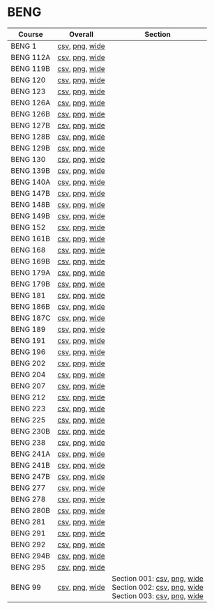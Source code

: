 # BENG

| Course | Overall | Section |
| ------ | ------- | ------- |
| BENG 1 | [csv](https://github.com/UCSD-Historical-Enrollment-Data/2025Winter/blob/main/overall/BENG%201.csv), [png](https://raw.githubusercontent.com/UCSD-Historical-Enrollment-Data/2025Winter/main/plot_overall/BENG%201.png), [wide](https://raw.githubusercontent.com/UCSD-Historical-Enrollment-Data/2025Winter/main/plot_overall_wide/BENG%201.png) |  |
| BENG 112A | [csv](https://github.com/UCSD-Historical-Enrollment-Data/2025Winter/blob/main/overall/BENG%20112A.csv), [png](https://raw.githubusercontent.com/UCSD-Historical-Enrollment-Data/2025Winter/main/plot_overall/BENG%20112A.png), [wide](https://raw.githubusercontent.com/UCSD-Historical-Enrollment-Data/2025Winter/main/plot_overall_wide/BENG%20112A.png) |  |
| BENG 119B | [csv](https://github.com/UCSD-Historical-Enrollment-Data/2025Winter/blob/main/overall/BENG%20119B.csv), [png](https://raw.githubusercontent.com/UCSD-Historical-Enrollment-Data/2025Winter/main/plot_overall/BENG%20119B.png), [wide](https://raw.githubusercontent.com/UCSD-Historical-Enrollment-Data/2025Winter/main/plot_overall_wide/BENG%20119B.png) |  |
| BENG 120 | [csv](https://github.com/UCSD-Historical-Enrollment-Data/2025Winter/blob/main/overall/BENG%20120.csv), [png](https://raw.githubusercontent.com/UCSD-Historical-Enrollment-Data/2025Winter/main/plot_overall/BENG%20120.png), [wide](https://raw.githubusercontent.com/UCSD-Historical-Enrollment-Data/2025Winter/main/plot_overall_wide/BENG%20120.png) |  |
| BENG 123 | [csv](https://github.com/UCSD-Historical-Enrollment-Data/2025Winter/blob/main/overall/BENG%20123.csv), [png](https://raw.githubusercontent.com/UCSD-Historical-Enrollment-Data/2025Winter/main/plot_overall/BENG%20123.png), [wide](https://raw.githubusercontent.com/UCSD-Historical-Enrollment-Data/2025Winter/main/plot_overall_wide/BENG%20123.png) |  |
| BENG 126A | [csv](https://github.com/UCSD-Historical-Enrollment-Data/2025Winter/blob/main/overall/BENG%20126A.csv), [png](https://raw.githubusercontent.com/UCSD-Historical-Enrollment-Data/2025Winter/main/plot_overall/BENG%20126A.png), [wide](https://raw.githubusercontent.com/UCSD-Historical-Enrollment-Data/2025Winter/main/plot_overall_wide/BENG%20126A.png) |  |
| BENG 126B | [csv](https://github.com/UCSD-Historical-Enrollment-Data/2025Winter/blob/main/overall/BENG%20126B.csv), [png](https://raw.githubusercontent.com/UCSD-Historical-Enrollment-Data/2025Winter/main/plot_overall/BENG%20126B.png), [wide](https://raw.githubusercontent.com/UCSD-Historical-Enrollment-Data/2025Winter/main/plot_overall_wide/BENG%20126B.png) |  |
| BENG 127B | [csv](https://github.com/UCSD-Historical-Enrollment-Data/2025Winter/blob/main/overall/BENG%20127B.csv), [png](https://raw.githubusercontent.com/UCSD-Historical-Enrollment-Data/2025Winter/main/plot_overall/BENG%20127B.png), [wide](https://raw.githubusercontent.com/UCSD-Historical-Enrollment-Data/2025Winter/main/plot_overall_wide/BENG%20127B.png) |  |
| BENG 128B | [csv](https://github.com/UCSD-Historical-Enrollment-Data/2025Winter/blob/main/overall/BENG%20128B.csv), [png](https://raw.githubusercontent.com/UCSD-Historical-Enrollment-Data/2025Winter/main/plot_overall/BENG%20128B.png), [wide](https://raw.githubusercontent.com/UCSD-Historical-Enrollment-Data/2025Winter/main/plot_overall_wide/BENG%20128B.png) |  |
| BENG 129B | [csv](https://github.com/UCSD-Historical-Enrollment-Data/2025Winter/blob/main/overall/BENG%20129B.csv), [png](https://raw.githubusercontent.com/UCSD-Historical-Enrollment-Data/2025Winter/main/plot_overall/BENG%20129B.png), [wide](https://raw.githubusercontent.com/UCSD-Historical-Enrollment-Data/2025Winter/main/plot_overall_wide/BENG%20129B.png) |  |
| BENG 130 | [csv](https://github.com/UCSD-Historical-Enrollment-Data/2025Winter/blob/main/overall/BENG%20130.csv), [png](https://raw.githubusercontent.com/UCSD-Historical-Enrollment-Data/2025Winter/main/plot_overall/BENG%20130.png), [wide](https://raw.githubusercontent.com/UCSD-Historical-Enrollment-Data/2025Winter/main/plot_overall_wide/BENG%20130.png) |  |
| BENG 139B | [csv](https://github.com/UCSD-Historical-Enrollment-Data/2025Winter/blob/main/overall/BENG%20139B.csv), [png](https://raw.githubusercontent.com/UCSD-Historical-Enrollment-Data/2025Winter/main/plot_overall/BENG%20139B.png), [wide](https://raw.githubusercontent.com/UCSD-Historical-Enrollment-Data/2025Winter/main/plot_overall_wide/BENG%20139B.png) |  |
| BENG 140A | [csv](https://github.com/UCSD-Historical-Enrollment-Data/2025Winter/blob/main/overall/BENG%20140A.csv), [png](https://raw.githubusercontent.com/UCSD-Historical-Enrollment-Data/2025Winter/main/plot_overall/BENG%20140A.png), [wide](https://raw.githubusercontent.com/UCSD-Historical-Enrollment-Data/2025Winter/main/plot_overall_wide/BENG%20140A.png) |  |
| BENG 147B | [csv](https://github.com/UCSD-Historical-Enrollment-Data/2025Winter/blob/main/overall/BENG%20147B.csv), [png](https://raw.githubusercontent.com/UCSD-Historical-Enrollment-Data/2025Winter/main/plot_overall/BENG%20147B.png), [wide](https://raw.githubusercontent.com/UCSD-Historical-Enrollment-Data/2025Winter/main/plot_overall_wide/BENG%20147B.png) |  |
| BENG 148B | [csv](https://github.com/UCSD-Historical-Enrollment-Data/2025Winter/blob/main/overall/BENG%20148B.csv), [png](https://raw.githubusercontent.com/UCSD-Historical-Enrollment-Data/2025Winter/main/plot_overall/BENG%20148B.png), [wide](https://raw.githubusercontent.com/UCSD-Historical-Enrollment-Data/2025Winter/main/plot_overall_wide/BENG%20148B.png) |  |
| BENG 149B | [csv](https://github.com/UCSD-Historical-Enrollment-Data/2025Winter/blob/main/overall/BENG%20149B.csv), [png](https://raw.githubusercontent.com/UCSD-Historical-Enrollment-Data/2025Winter/main/plot_overall/BENG%20149B.png), [wide](https://raw.githubusercontent.com/UCSD-Historical-Enrollment-Data/2025Winter/main/plot_overall_wide/BENG%20149B.png) |  |
| BENG 152 | [csv](https://github.com/UCSD-Historical-Enrollment-Data/2025Winter/blob/main/overall/BENG%20152.csv), [png](https://raw.githubusercontent.com/UCSD-Historical-Enrollment-Data/2025Winter/main/plot_overall/BENG%20152.png), [wide](https://raw.githubusercontent.com/UCSD-Historical-Enrollment-Data/2025Winter/main/plot_overall_wide/BENG%20152.png) |  |
| BENG 161B | [csv](https://github.com/UCSD-Historical-Enrollment-Data/2025Winter/blob/main/overall/BENG%20161B.csv), [png](https://raw.githubusercontent.com/UCSD-Historical-Enrollment-Data/2025Winter/main/plot_overall/BENG%20161B.png), [wide](https://raw.githubusercontent.com/UCSD-Historical-Enrollment-Data/2025Winter/main/plot_overall_wide/BENG%20161B.png) |  |
| BENG 168 | [csv](https://github.com/UCSD-Historical-Enrollment-Data/2025Winter/blob/main/overall/BENG%20168.csv), [png](https://raw.githubusercontent.com/UCSD-Historical-Enrollment-Data/2025Winter/main/plot_overall/BENG%20168.png), [wide](https://raw.githubusercontent.com/UCSD-Historical-Enrollment-Data/2025Winter/main/plot_overall_wide/BENG%20168.png) |  |
| BENG 169B | [csv](https://github.com/UCSD-Historical-Enrollment-Data/2025Winter/blob/main/overall/BENG%20169B.csv), [png](https://raw.githubusercontent.com/UCSD-Historical-Enrollment-Data/2025Winter/main/plot_overall/BENG%20169B.png), [wide](https://raw.githubusercontent.com/UCSD-Historical-Enrollment-Data/2025Winter/main/plot_overall_wide/BENG%20169B.png) |  |
| BENG 179A | [csv](https://github.com/UCSD-Historical-Enrollment-Data/2025Winter/blob/main/overall/BENG%20179A.csv), [png](https://raw.githubusercontent.com/UCSD-Historical-Enrollment-Data/2025Winter/main/plot_overall/BENG%20179A.png), [wide](https://raw.githubusercontent.com/UCSD-Historical-Enrollment-Data/2025Winter/main/plot_overall_wide/BENG%20179A.png) |  |
| BENG 179B | [csv](https://github.com/UCSD-Historical-Enrollment-Data/2025Winter/blob/main/overall/BENG%20179B.csv), [png](https://raw.githubusercontent.com/UCSD-Historical-Enrollment-Data/2025Winter/main/plot_overall/BENG%20179B.png), [wide](https://raw.githubusercontent.com/UCSD-Historical-Enrollment-Data/2025Winter/main/plot_overall_wide/BENG%20179B.png) |  |
| BENG 181 | [csv](https://github.com/UCSD-Historical-Enrollment-Data/2025Winter/blob/main/overall/BENG%20181.csv), [png](https://raw.githubusercontent.com/UCSD-Historical-Enrollment-Data/2025Winter/main/plot_overall/BENG%20181.png), [wide](https://raw.githubusercontent.com/UCSD-Historical-Enrollment-Data/2025Winter/main/plot_overall_wide/BENG%20181.png) |  |
| BENG 186B | [csv](https://github.com/UCSD-Historical-Enrollment-Data/2025Winter/blob/main/overall/BENG%20186B.csv), [png](https://raw.githubusercontent.com/UCSD-Historical-Enrollment-Data/2025Winter/main/plot_overall/BENG%20186B.png), [wide](https://raw.githubusercontent.com/UCSD-Historical-Enrollment-Data/2025Winter/main/plot_overall_wide/BENG%20186B.png) |  |
| BENG 187C | [csv](https://github.com/UCSD-Historical-Enrollment-Data/2025Winter/blob/main/overall/BENG%20187C.csv), [png](https://raw.githubusercontent.com/UCSD-Historical-Enrollment-Data/2025Winter/main/plot_overall/BENG%20187C.png), [wide](https://raw.githubusercontent.com/UCSD-Historical-Enrollment-Data/2025Winter/main/plot_overall_wide/BENG%20187C.png) |  |
| BENG 189 | [csv](https://github.com/UCSD-Historical-Enrollment-Data/2025Winter/blob/main/overall/BENG%20189.csv), [png](https://raw.githubusercontent.com/UCSD-Historical-Enrollment-Data/2025Winter/main/plot_overall/BENG%20189.png), [wide](https://raw.githubusercontent.com/UCSD-Historical-Enrollment-Data/2025Winter/main/plot_overall_wide/BENG%20189.png) |  |
| BENG 191 | [csv](https://github.com/UCSD-Historical-Enrollment-Data/2025Winter/blob/main/overall/BENG%20191.csv), [png](https://raw.githubusercontent.com/UCSD-Historical-Enrollment-Data/2025Winter/main/plot_overall/BENG%20191.png), [wide](https://raw.githubusercontent.com/UCSD-Historical-Enrollment-Data/2025Winter/main/plot_overall_wide/BENG%20191.png) |  |
| BENG 196 | [csv](https://github.com/UCSD-Historical-Enrollment-Data/2025Winter/blob/main/overall/BENG%20196.csv), [png](https://raw.githubusercontent.com/UCSD-Historical-Enrollment-Data/2025Winter/main/plot_overall/BENG%20196.png), [wide](https://raw.githubusercontent.com/UCSD-Historical-Enrollment-Data/2025Winter/main/plot_overall_wide/BENG%20196.png) |  |
| BENG 202 | [csv](https://github.com/UCSD-Historical-Enrollment-Data/2025Winter/blob/main/overall/BENG%20202.csv), [png](https://raw.githubusercontent.com/UCSD-Historical-Enrollment-Data/2025Winter/main/plot_overall/BENG%20202.png), [wide](https://raw.githubusercontent.com/UCSD-Historical-Enrollment-Data/2025Winter/main/plot_overall_wide/BENG%20202.png) |  |
| BENG 204 | [csv](https://github.com/UCSD-Historical-Enrollment-Data/2025Winter/blob/main/overall/BENG%20204.csv), [png](https://raw.githubusercontent.com/UCSD-Historical-Enrollment-Data/2025Winter/main/plot_overall/BENG%20204.png), [wide](https://raw.githubusercontent.com/UCSD-Historical-Enrollment-Data/2025Winter/main/plot_overall_wide/BENG%20204.png) |  |
| BENG 207 | [csv](https://github.com/UCSD-Historical-Enrollment-Data/2025Winter/blob/main/overall/BENG%20207.csv), [png](https://raw.githubusercontent.com/UCSD-Historical-Enrollment-Data/2025Winter/main/plot_overall/BENG%20207.png), [wide](https://raw.githubusercontent.com/UCSD-Historical-Enrollment-Data/2025Winter/main/plot_overall_wide/BENG%20207.png) |  |
| BENG 212 | [csv](https://github.com/UCSD-Historical-Enrollment-Data/2025Winter/blob/main/overall/BENG%20212.csv), [png](https://raw.githubusercontent.com/UCSD-Historical-Enrollment-Data/2025Winter/main/plot_overall/BENG%20212.png), [wide](https://raw.githubusercontent.com/UCSD-Historical-Enrollment-Data/2025Winter/main/plot_overall_wide/BENG%20212.png) |  |
| BENG 223 | [csv](https://github.com/UCSD-Historical-Enrollment-Data/2025Winter/blob/main/overall/BENG%20223.csv), [png](https://raw.githubusercontent.com/UCSD-Historical-Enrollment-Data/2025Winter/main/plot_overall/BENG%20223.png), [wide](https://raw.githubusercontent.com/UCSD-Historical-Enrollment-Data/2025Winter/main/plot_overall_wide/BENG%20223.png) |  |
| BENG 225 | [csv](https://github.com/UCSD-Historical-Enrollment-Data/2025Winter/blob/main/overall/BENG%20225.csv), [png](https://raw.githubusercontent.com/UCSD-Historical-Enrollment-Data/2025Winter/main/plot_overall/BENG%20225.png), [wide](https://raw.githubusercontent.com/UCSD-Historical-Enrollment-Data/2025Winter/main/plot_overall_wide/BENG%20225.png) |  |
| BENG 230B | [csv](https://github.com/UCSD-Historical-Enrollment-Data/2025Winter/blob/main/overall/BENG%20230B.csv), [png](https://raw.githubusercontent.com/UCSD-Historical-Enrollment-Data/2025Winter/main/plot_overall/BENG%20230B.png), [wide](https://raw.githubusercontent.com/UCSD-Historical-Enrollment-Data/2025Winter/main/plot_overall_wide/BENG%20230B.png) |  |
| BENG 238 | [csv](https://github.com/UCSD-Historical-Enrollment-Data/2025Winter/blob/main/overall/BENG%20238.csv), [png](https://raw.githubusercontent.com/UCSD-Historical-Enrollment-Data/2025Winter/main/plot_overall/BENG%20238.png), [wide](https://raw.githubusercontent.com/UCSD-Historical-Enrollment-Data/2025Winter/main/plot_overall_wide/BENG%20238.png) |  |
| BENG 241A | [csv](https://github.com/UCSD-Historical-Enrollment-Data/2025Winter/blob/main/overall/BENG%20241A.csv), [png](https://raw.githubusercontent.com/UCSD-Historical-Enrollment-Data/2025Winter/main/plot_overall/BENG%20241A.png), [wide](https://raw.githubusercontent.com/UCSD-Historical-Enrollment-Data/2025Winter/main/plot_overall_wide/BENG%20241A.png) |  |
| BENG 241B | [csv](https://github.com/UCSD-Historical-Enrollment-Data/2025Winter/blob/main/overall/BENG%20241B.csv), [png](https://raw.githubusercontent.com/UCSD-Historical-Enrollment-Data/2025Winter/main/plot_overall/BENG%20241B.png), [wide](https://raw.githubusercontent.com/UCSD-Historical-Enrollment-Data/2025Winter/main/plot_overall_wide/BENG%20241B.png) |  |
| BENG 247B | [csv](https://github.com/UCSD-Historical-Enrollment-Data/2025Winter/blob/main/overall/BENG%20247B.csv), [png](https://raw.githubusercontent.com/UCSD-Historical-Enrollment-Data/2025Winter/main/plot_overall/BENG%20247B.png), [wide](https://raw.githubusercontent.com/UCSD-Historical-Enrollment-Data/2025Winter/main/plot_overall_wide/BENG%20247B.png) |  |
| BENG 277 | [csv](https://github.com/UCSD-Historical-Enrollment-Data/2025Winter/blob/main/overall/BENG%20277.csv), [png](https://raw.githubusercontent.com/UCSD-Historical-Enrollment-Data/2025Winter/main/plot_overall/BENG%20277.png), [wide](https://raw.githubusercontent.com/UCSD-Historical-Enrollment-Data/2025Winter/main/plot_overall_wide/BENG%20277.png) |  |
| BENG 278 | [csv](https://github.com/UCSD-Historical-Enrollment-Data/2025Winter/blob/main/overall/BENG%20278.csv), [png](https://raw.githubusercontent.com/UCSD-Historical-Enrollment-Data/2025Winter/main/plot_overall/BENG%20278.png), [wide](https://raw.githubusercontent.com/UCSD-Historical-Enrollment-Data/2025Winter/main/plot_overall_wide/BENG%20278.png) |  |
| BENG 280B | [csv](https://github.com/UCSD-Historical-Enrollment-Data/2025Winter/blob/main/overall/BENG%20280B.csv), [png](https://raw.githubusercontent.com/UCSD-Historical-Enrollment-Data/2025Winter/main/plot_overall/BENG%20280B.png), [wide](https://raw.githubusercontent.com/UCSD-Historical-Enrollment-Data/2025Winter/main/plot_overall_wide/BENG%20280B.png) |  |
| BENG 281 | [csv](https://github.com/UCSD-Historical-Enrollment-Data/2025Winter/blob/main/overall/BENG%20281.csv), [png](https://raw.githubusercontent.com/UCSD-Historical-Enrollment-Data/2025Winter/main/plot_overall/BENG%20281.png), [wide](https://raw.githubusercontent.com/UCSD-Historical-Enrollment-Data/2025Winter/main/plot_overall_wide/BENG%20281.png) |  |
| BENG 291 | [csv](https://github.com/UCSD-Historical-Enrollment-Data/2025Winter/blob/main/overall/BENG%20291.csv), [png](https://raw.githubusercontent.com/UCSD-Historical-Enrollment-Data/2025Winter/main/plot_overall/BENG%20291.png), [wide](https://raw.githubusercontent.com/UCSD-Historical-Enrollment-Data/2025Winter/main/plot_overall_wide/BENG%20291.png) |  |
| BENG 292 | [csv](https://github.com/UCSD-Historical-Enrollment-Data/2025Winter/blob/main/overall/BENG%20292.csv), [png](https://raw.githubusercontent.com/UCSD-Historical-Enrollment-Data/2025Winter/main/plot_overall/BENG%20292.png), [wide](https://raw.githubusercontent.com/UCSD-Historical-Enrollment-Data/2025Winter/main/plot_overall_wide/BENG%20292.png) |  |
| BENG 294B | [csv](https://github.com/UCSD-Historical-Enrollment-Data/2025Winter/blob/main/overall/BENG%20294B.csv), [png](https://raw.githubusercontent.com/UCSD-Historical-Enrollment-Data/2025Winter/main/plot_overall/BENG%20294B.png), [wide](https://raw.githubusercontent.com/UCSD-Historical-Enrollment-Data/2025Winter/main/plot_overall_wide/BENG%20294B.png) |  |
| BENG 295 | [csv](https://github.com/UCSD-Historical-Enrollment-Data/2025Winter/blob/main/overall/BENG%20295.csv), [png](https://raw.githubusercontent.com/UCSD-Historical-Enrollment-Data/2025Winter/main/plot_overall/BENG%20295.png), [wide](https://raw.githubusercontent.com/UCSD-Historical-Enrollment-Data/2025Winter/main/plot_overall_wide/BENG%20295.png) |  |
| BENG 99 | [csv](https://github.com/UCSD-Historical-Enrollment-Data/2025Winter/blob/main/overall/BENG%2099.csv), [png](https://raw.githubusercontent.com/UCSD-Historical-Enrollment-Data/2025Winter/main/plot_overall/BENG%2099.png), [wide](https://raw.githubusercontent.com/UCSD-Historical-Enrollment-Data/2025Winter/main/plot_overall_wide/BENG%2099.png) | Section 001: [csv](https://github.com/UCSD-Historical-Enrollment-Data/2025Winter/blob/main/section/BENG%2099_001.csv), [png](https://raw.githubusercontent.com/UCSD-Historical-Enrollment-Data/2025Winter/main/plot_section/BENG%2099_001.png), [wide](https://raw.githubusercontent.com/UCSD-Historical-Enrollment-Data/2025Winter/main/plot_section_wide/BENG%2099_001.png)<br>Section 002: [csv](https://github.com/UCSD-Historical-Enrollment-Data/2025Winter/blob/main/section/BENG%2099_002.csv), [png](https://raw.githubusercontent.com/UCSD-Historical-Enrollment-Data/2025Winter/main/plot_section/BENG%2099_002.png), [wide](https://raw.githubusercontent.com/UCSD-Historical-Enrollment-Data/2025Winter/main/plot_section_wide/BENG%2099_002.png)<br>Section 003: [csv](https://github.com/UCSD-Historical-Enrollment-Data/2025Winter/blob/main/section/BENG%2099_003.csv), [png](https://raw.githubusercontent.com/UCSD-Historical-Enrollment-Data/2025Winter/main/plot_section/BENG%2099_003.png), [wide](https://raw.githubusercontent.com/UCSD-Historical-Enrollment-Data/2025Winter/main/plot_section_wide/BENG%2099_003.png) |
